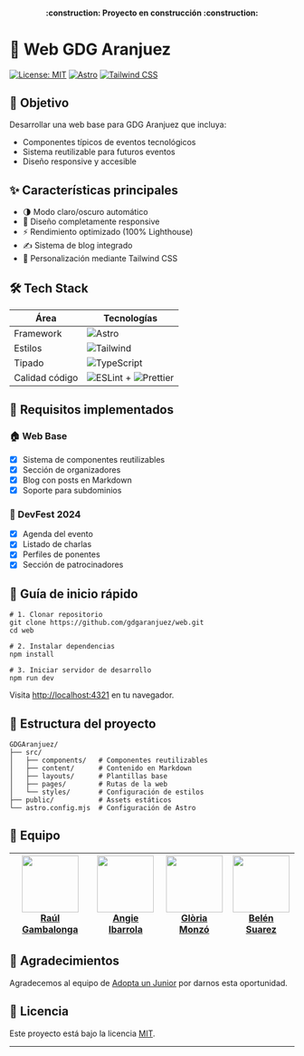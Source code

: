 <h4 align="center">
:construction: Proyecto en construcción :construction:
</h4>

# 🌟 Web GDG Aranjuez

[![License: MIT](https://img.shields.io/badge/License-MIT-yellow.svg)](https://opensource.org/licenses/MIT)
[![Astro](https://img.shields.io/badge/Astro-5.0-blue.svg)](https://astro.build)
[![Tailwind CSS](https://img.shields.io/badge/Tailwind_CSS-3.0-blueviolet.svg)](https://tailwindcss.com)

## 🎯 Objetivo

Desarrollar una web base para GDG Aranjuez que incluya:

- Componentes típicos de eventos tecnológicos
- Sistema reutilizable para futuros eventos
- Diseño responsive y accesible

## ✨ Características principales

- 🌗 Modo claro/oscuro automático
- 📱 Diseño completamente responsive
- ⚡ Rendimiento optimizado (100% Lighthouse)
- ✍️ Sistema de blog integrado
- 🎨 Personalización mediante Tailwind CSS

## 🛠 Tech Stack

| Área           | Tecnologías                                                                                                                                         |
| -------------- | --------------------------------------------------------------------------------------------------------------------------------------------------- |
| Framework      | ![Astro](https://img.shields.io/badge/Astro-5.8.1-FF5D01?logo=astro)                                                                                |
| Estilos        | ![Tailwind](https://img.shields.io/badge/Tailwind_CSS-3.4-06B6D4?logo=tailwindcss)                                                                  |
| Tipado         | ![TypeScript](https://img.shields.io/badge/TypeScript-5.0-3178C6?logo=typescript)                                                                   |
| Calidad código | ![ESLint](https://img.shields.io/badge/ESLint-9.0-4B32C3?logo=eslint) + ![Prettier](https://img.shields.io/badge/Prettier-3.0-F7B93E?logo=prettier) |

## 📌 Requisitos implementados

### 🏠 Web Base

- [x] Sistema de componentes reutilizables
- [x] Sección de organizadores
- [x] Blog con posts en Markdown
- [x] Soporte para subdominios

### 🎪 DevFest 2024

- [x] Agenda del evento
- [x] Listado de charlas
- [x] Perfiles de ponentes
- [x] Sección de patrocinadores

## 🚀 Guía de inicio rápido

```
# 1. Clonar repositorio
git clone https://github.com/gdgaranjuez/web.git
cd web

# 2. Instalar dependencias
npm install

# 3. Iniciar servidor de desarrollo
npm run dev
```

Visita [http://localhost:4321](http://localhost:4321) en tu navegador.

## 📂 Estructura del proyecto

```
GDGAranjuez/
├── src/
│   ├── components/   # Componentes reutilizables
│   ├── content/      # Contenido en Markdown
│   ├── layouts/      # Plantillas base
│   ├── pages/        # Rutas de la web
│   └── styles/       # Configuración de estilos
├── public/           # Assets estáticos
└── astro.config.mjs  # Configuración de Astro
```

## 👥 Equipo

| [<img src="https://github.com/RaulGamBalonga.png" width=100><br>Raúl Gambalonga](https://github.com/RaulGamBalonga) | [<img src="https://github.com/AngieMiv.png" width=100><br>Angie Ibarrola](https://github.com/AngieMiv) | [<img src="https://github.com/Aredhel269.png" width=100><br>Glòria Monzó](https://github.com/Aredhel269) | [<img src="https://github.com/belensuarez477.png" width=100><br>Belén Suarez](https://github.com/belensuarez477) |
| ------------------------------------------------------------------------------------------------------------------- | ------------------------------------------------------------------------------------------------------ | -------------------------------------------------------------------------------------------------------- | ---------------------------------------------------------------------------------------------------------------- |

## 🤝 Agradecimientos

Agradecemos al equipo de [Adopta un Junior](https://adoptaunjunior.org) por darnos esta oportunidad.

## 📝 Licencia

Este proyecto está bajo la licencia [MIT](LICENSE).

---
